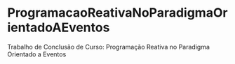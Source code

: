 # ProgramacaoReativaNoParadigmaOrientadoAEventos
Trabalho de Conclusão de Curso: Programação Reativa no Paradigma Orientado a Eventos
